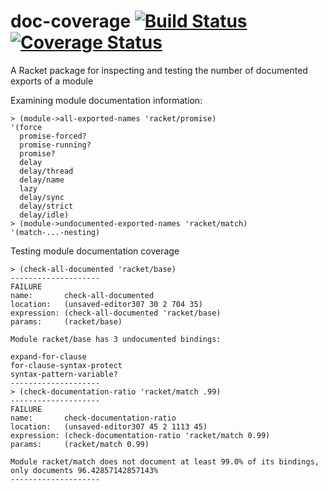 doc-coverage [![Build Status](https://travis-ci.org/jackfirth/doc-coverage.svg)](https://travis-ci.org/jackfirth/doc-coverage) [![Coverage Status](https://coveralls.io/repos/jackfirth/doc-coverage/badge.svg)](https://coveralls.io/r/jackfirth/doc-coverage)
=====================================================
A Racket package for inspecting and testing the number of documented exports of a module

Examining module documentation information:

```racket
> (module->all-exported-names 'racket/promise)
'(force
  promise-forced?
  promise-running?
  promise?
  delay
  delay/thread
  delay/name
  lazy
  delay/sync
  delay/strict
  delay/idle)
> (module->undocumented-exported-names 'racket/match)
'(match-...-nesting)
```

Testing module documentation coverage

```racket
> (check-all-documented 'racket/base)
--------------------
FAILURE
name:       check-all-documented
location:   (unsaved-editor307 30 2 704 35)
expression: (check-all-documented 'racket/base)
params:     (racket/base)

Module racket/base has 3 undocumented bindings:

expand-for-clause
for-clause-syntax-protect
syntax-pattern-variable?
--------------------
> (check-documentation-ratio 'racket/match .99)
--------------------
FAILURE
name:       check-documentation-ratio
location:   (unsaved-editor307 45 2 1113 45)
expression: (check-documentation-ratio 'racket/match 0.99)
params:     (racket/match 0.99)

Module racket/match does not document at least 99.0% of its bindings, only documents 96.42857142857143%
--------------------
```
